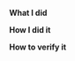 <!--
Thanks for your contribution, we appreciate it!
-->


**What I did**

**How I did it**

**How to verify it**

<!--
If possible, a screenshot or a gif comparing the new and old behavior would be great.
-->

